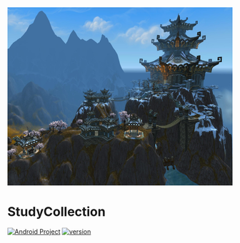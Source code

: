 <img src="images/wow.jpg" width="100%" height="400px"/>

# StudyCollection
[![Android Project](https://img.shields.io/badge/Android%20Project-StudyCollection-brightgreen.svg)](https://github.com/fudiandong/StudyCollection) [![version](https://img.shields.io/badge/version-v1.0.0-orange.svg)](https://github.com/fudiandong/StudyCollection)


